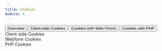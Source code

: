 ```yaml
---
title: Cookies
module: 4
---
```


<div class="tab">
  <button class="tablinks active" onclick="openTab(event, 'Overview')">Overview</button>
  <button class="tablinks" onclick="openTab(event, 'Client')">Client-side Cookies</button>
  <button class="tablinks" onclick="openTab(event, 'Webforms')">Cookies with Web Forms</button>
 <button class="tablinks" onclick="openTab(event, 'PHP')">Cookies with PHP</button>
 
</div>

<div id="Overview" class="tabcontent" style="display:block">

</div>
<div id="Client" class="tabcontent">
Client-side Cookies
</div>
<div id="Webforms" class="tabcontent">
Webform Cookies
</div>
<div id="PHP" class="tabcontent">
PHP Cookies
</div>